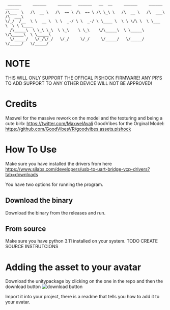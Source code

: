 ```
 ______     ______     ______   ______   __  __     ______     ______     ______    
/\___  \   /\  __ \   /\  == \ /\  == \ /\ \_\ \   /\  __ \   /\  ___\   /\  ___\
\/_/  /__  \ \  __ \  \ \  _-/ \ \  _-/ \ \____ \  \ \ \/\ \  \ \___  \  \ \ \____
  /\_____\  \ \_\ \_\  \ \_\    \ \_\    \/\_____\  \ \_____\  \/\_____\  \ \_____\
  \/_____/   \/_/\/_/   \/_/     \/_/     \/_____/   \/_____/   \/_____/   \/_____/
```


# NOTE
THIS WILL ONLY SUPPORT THE OFFICAL PISHOCK FIRMWARE! ANY PR'S TO ADD SUPPORT TO ANY OTHER DEVICE WILL NOT BE APPROVED!
# Credits
Maxwel for the massive rework on the model and the texturing and being a cute birb: https://twitter.com/MaxwelAvali
GoodVibes for the Orginal Model: https://github.com/GoodVibesVR/goodvibes.assets.pishock


# How To Use
Make sure you have installed the drivers from here https://www.silabs.com/developers/usb-to-uart-bridge-vcp-drivers?tab=downloads

You have two options for running the program.

## Download the binary
Download the binary from the releases and run.

## From source
Make sure you have python 3.11 installed on your system.
TODO CREATE SOURCE INSTRUTCIONS


# Adding the asset to your avatar
Download the unitypackage by clicking on the one in the repo and then the download button
![download button](/readmeassets/downloadbutton.png)

Import it into your project, there is a readme that tells you how to add it to your avatar.